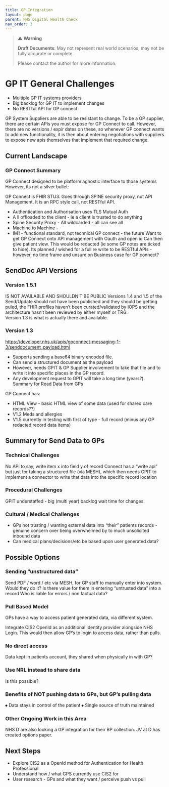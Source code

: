 ```yaml
---
title: GP Integration
layout: page
parent: NHS Digital Health Check
nav_order: 3
---
```


> ⚠️ **Warning**
>  
> **Draft Documents**: May not represent real world scenarios, may not be fully accurate or complete.
>
> Please contact the author for more information.


# GP IT General Challenges
-	Multiple GP IT systems providers
-	Big backlog for GP IT to implement changes
-	No RESTful API for GP connect

GP System Suppliers are able to be resistant to change. To be a GP supplier, there are certain APIs you must expose for GP Connect to call. However, there are no versions / expir dates on these, so whenever GP connect wants to add new functionality, it is then about entering negotiations with suppliers to expose new apis themselves that implement that required change.

## Current Landscape
### GP Connect Summary
GP Connect designed to be platform agnostic interface to those systems
However, its not a silver bullet:

GP Connect is FHIR STU3. Goes through SPINE security proxy, not API Management. It is an RPC style call, not RESTful API.

- Authentication and Authorisation uses TLS Mutual Auth 
- A ll offloaded to the client - ie a client is trusted to do anything
- Spine Security Proxy - All wildcarded - all can see all
- Machine to Machine - 
- IM1 - functional standard, not technical
GP connect - the future 
Want to get GP Connect onto API management with Oauth and open id
Can then give patient view. This would be redacted (ie some GP notes are ticked to hide).
Its planned / wished for a full re write to be RESTful APIs - however, no time frame and unsure on Business case for GP connect? 

## SendDoc API Versions
### Version 1.5.1 
IS NOT AVAILABLE AND SHOULDN’T BE PUBLIC
Versions 1.4 and 1.5 of the Send/Update should not have been published and they should be getting puled, the FHIR profiles haven’t been curated/validated by IOPS and the architecture hasn’t been reviewed by either myself or TRG.  
 Version 1.3 is what is actually there and available.

### Version 1.3
https://developer.nhs.uk/apis/gpconnect-messaging-1-3/senddocument_payload.html

- Supports sending a base64 binary encoded file. 
- Can send a structured document as the payload
- However, needs GPIT & GP Supplier involvement to take that file and to write it into specific places in the GP record.
- Any development request to GPIT will take a long time (years?).
Summary for Read Data from GPs

GP Connect has:
- HTML View - basic HTML view of some data (used for shared care records??)
- V1.2 Meds and allergies
- V1.5 currently in testing with first of type - full record (minus any GP redacted record data items)

## Summary for Send Data to GPs
### Technical Challenges
No API to say, write item x into field y of record
Connect has a “write api” but just for taking a structured file (via MESH), which then needs GPIT to implement a connector to write that data into the specific record location

### Procedural Challenges
GPIT understaffed - big (multi year) backlog wait time for changes.

### Cultural / Medical Challenges
- GPs not trusting / wanting external data into “their” patients records - genuine concern over being overwhelmed by to much unsolicited inbound data 
- Can medical plans/decisions/etc be based upon user generated data?

## Possible Options
### Sending “unstructured data”

Send PDF / word / etc via MESH, for GP staff to manually enter into system.
Would they do it?
Is there value for them in entering “untrusted data” into a record
Who is liable for errors / non factual data?

### Pull Based Model
GPs have a way to access patient generated data, via different system.

Integrate CIS2 OpenId as an additional identity provider alongside NHS Login. This would then allow GP’s to login to access data, rather than pulls.

### No direct access
Data kept in patients account, they shared when physically in with GP?

### Use NRL instead to share data
Is this possible?

### Benefits of NOT pushing data to GPs, but GP’s pulling data
⦁	Data stays in control of the patient
⦁	Single source of truth maintained

### Other Ongoing Work in this Area
NHS D are also looking a GP integration for their BP collection. JV at D has created options paper. 

## Next Steps
- Explore CIS2 as a OpenId method for Authentication for Health Professional
- Understand how / what GPS currently use CIS2 for
- User research - GPs and what they want / perceive push vs pull